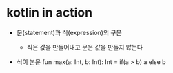 # kotlin in action
- 문(statement)과 식(expression)의 구분
  - 식은 값을 만들어내고 문은 값을 만들지 않는다

- 식이 본문
fun max(a: Int, b: Int): Int = if(a > b) a else b